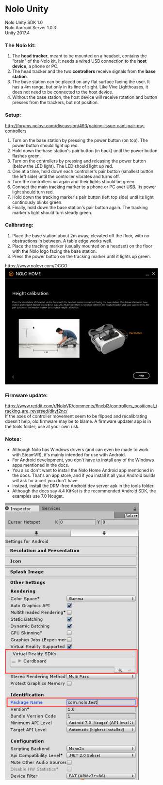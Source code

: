# Nolo Unity

Nolo Unity SDK 1.0<br>
Nolo Android Server 1.0.3<br>
Unity 2017.4<br>

### The Nolo kit:
<ol>
<li>The <b>head tracker</b>, meant to be mounted on a headset, contains the "brain" of the Nolo kit. It needs a wired USB connection to the <b>host device</b>, a phone or PC.</li>

<li>The head tracker and the two <b>controllers</b> receive signals from the <b>base station</b>.</li>
	
<li>The base station can be placed on any flat surface facing the user. It has a 4m range, but only in its line of sight. Like Vive Lighthouses, it does not need to be connected to the host device.</li>

<li>Without the base station, the host device will receive rotation and button presses from the trackers, but not position.</li>
</ol>

### Setup:<br>
http://forums.nolovr.com/discussion/493/pairing-issue-cant-pair-my-controllers<br>
<ol>
<li>Turn on the base station by pressing the power button (on top). The power button should light up red.</li>

<li>Hold down the base station's pair button (in back) until the power button flashes green.</li>

<li>Turn on the controllers by pressing and releasing the power button (below the LED light). The LED should light up red.</li>

<li>One at a time, hold down each controller's pair button (smallest button the left side) until the controller vibrates and turns off.</li>

<li>Turn the controllers on again and their lights should be green.

<li>Connect the main tracking marker to a phone or PC over USB. Its power light should turn red.</li>

<li>Hold down the tracking marker's pair button (left top side) until its light continously blinks green.</li>

<li>Finally, hold down the base station's pair button again. The tracking marker's light should turn steady green.</li>
</ol>

### Calibrating:<br>
<ol>
<li>Place the base station about 2m away, elevated off the floor, with no obstructions in between. A table edge works well.</li>

<li>Place the tracking marker (usually mounted on a headset) on the floor with the Nolo logo facing the base station.</li>

<li>Press the power button on the tracking marker until it lights up green.</li>
</ol>
https://www.nolovr.com/OCGO
<img src="./docs/images/calibration.png">

### Firmware update:<br>
https://www.reddit.com/r/NoloVR/comments/6nebl3/controllers_positional_tracking_are_reversed/dkyf2nc/<br>
If the axes of controller movement seem to be flipped and recalibrating doesn't help, old firmware may be to blame. A firmware updater app is in the tools folder; use at your own risk.<br>

### Notes: 
<ul>
<li>Although Nolo has Windows drivers (and can even be made to work with SteamVR), it's mainly intended for use with Android.</li>

<li>For Android development, you don't have to install any of the Windows apps mentioned in the docs.</li>

<li>You also don't want to install the Nolo Home Android app mentioned in the docs. That's an app store, and if you install it all your Android builds will ask for a cert you don't have.</li> 

<li>Instead, install the DRM-free Android dev server apk in the tools folder.</li>

<li>Although the docs say 4.4 KitKat is the recommended Android SDK, the examples use 7.0 Nougat.</li>
</ul>
<img src="./docs/images/cardboardsetting.png">
